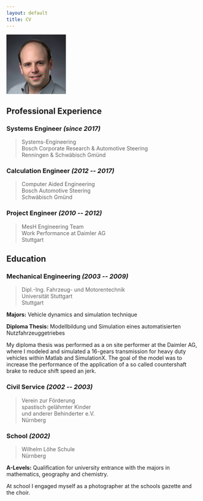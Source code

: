 ```yaml
---
layout: default
title: CV
---
```


![A portrait of me](/assets/lippe-m.jpg)

## Professional Experience

### Systems Engineer *(since 2017)*

> Systems-Engineering  
> Bosch Corporate Research & Automotive Steering  
> Renningen & Schwäbisch Gmünd  

### Calculation Engineer *(2012 -- 2017)*

> Computer Aided Engineering  
> Bosch Automotive Steering  
> Schwäbisch Gmünd  

### Project Engineer *(2010 -- 2012)*

> MesH Engineering Team  
> Work Performance at Daimler AG  
> Stuttgart  

## Education

### Mechanical Engineering *(2003 -- 2009)*

> Dipl.-Ing. Fahrzeug- und Motorentechnik  
> Universität Stuttgart  
> Stuttgart  

**Majors:** Vehicle dynamics and simulation technique 

**Diploma Thesis:** Modellbildung und Simulation eines automatisierten
Nutzfahrzeuggetriebes

My diploma thesis was performed as a on site performer at the Daimler AG, where
I modeled and simulated a 16-gears transmission for heavy duty vehicles within
Matlab and SimulationX. The goal of the model was to increase the performance of
the application of a so called countershaft brake to reduce shift speed an jerk.

### Civil Service *(2002 -- 2003)*

> Verein zur Förderung  
> spastisch gelähmter Kinder  
> und anderer Behinderter e.V.  
> Nürnberg

### School *(2002)*

> Wilhelm Löhe Schule  
> Nürnberg  

**A-Levels:** Qualification for university entrance with the majors in mathematics,
geography and chemistry. 

At school I engaged myself as a photographer at the schools gazette and the
choir.
